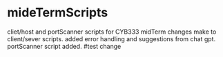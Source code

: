 # mideTermScripts
cliet/host and portScanner scripts for CYB333 midTerm
changes make to client/sever scripts.  added error handling and suggestions from chat gpt.  portScanner script added.
#test change
